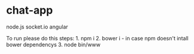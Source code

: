 # chat-app
node.js socket.io angular

To run please do this steps: 1. npm i 2. bower i - in case npm doesn't intall bower dependencys 3. node bin/www
